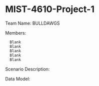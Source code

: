 # MIST-4610-Project-1

Team Name: BULLDAWGS

Members:

      Blank
      Blank
      Blank
      Blank
      Blank

Scenario Description:

Data Model:


